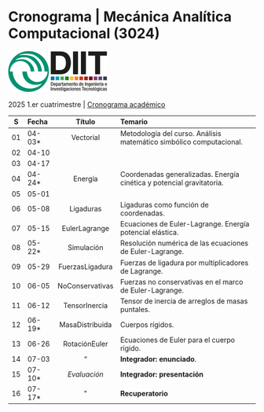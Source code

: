 # Cronograma | Mecánica Analítica Computacional (3024)  
![UNLaM | DIIT](../figurasLaTeX/ambos.png "UNLaM | DIIT")  
<!--
![DIIT - UNLaM](https://raw.githubusercontent.com/bettachini/MecanicaAnaliticaComputacional/master/figurasLaTeX/ambos.png)   
-->
2025 1.er cuatrimestre | [Cronograma académico](https://www.unlam.edu.ar/index.php?seccion=8&idArticulo=449)

| S  | Fecha  | Título          | Temario                                                                                   |
|:--:|:-------|:---------------:|:------------------------------------------------------------------------------------------|
| 01 | 04-03* | Vectorial       | Metodología del curso. Análisis matemático simbólico computacional.                       |  
| 02 | 04-10  |                 |                                                                                           |
| 03 | 04-17  |                 |                                                                                           |
| 04 | 04-24* | Energía         | Coordenadas generalizadas. Energía cinética y potencial gravitatoria.                     |
| 05 | 05-01  |                 |                                                                                           |
| 06 | 05-08  | Ligaduras       | Ligaduras como función de coordenadas.                                                    |
| 07 | 05-15  | EulerLagrange   | Ecuaciones de Euler-Lagrange. Energía potencial elástica.                                 |
| 08 | 05-22* | Simulación      | Resolución numérica de las ecuaciones de Euler-Lagrange.                                  |
| 09 | 05-29  | FuerzasLigadura | Fuerzas de ligadura por multiplicadores de Lagrange.                                      |
| 10 | 06-05  | NoConservativas | Fuerzas no conservativas en el marco de Euler-Lagrange.                                   |
| 11 | 06-12  | TensorInercia   | Tensor de inercia de arreglos de masas puntales.                                          |
| 12 | 06-19* | MasaDistribuida | Cuerpos rígidos.                                                                          |
| 13 | 06-26  | RotaciónEuler   | Ecuaciones de Euler para el cuerpo rígido.                                                |
| 14 | 07-03  | “               | **Integrador: enunciado**.                                                                |
| 15 | 07-10* | _Evaluación_    | **Integrador: presentación**                                                              |
| 16 | 07-17* | "               | **Recuperatorio**                                                                         |
